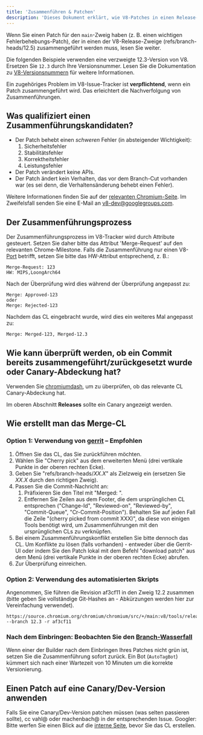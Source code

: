 ```yaml
---
title: 'Zusammenführen & Patchen'
description: 'Dieses Dokument erklärt, wie V8-Patches in einen Release-Zweig zusammengeführt werden.'
---
```

Wenn Sie einen Patch für den `main`-Zweig haben (z. B. einen wichtigen Fehlerbehebungs-Patch), der in einen der V8-Release-Zweige (refs/branch-heads/12.5) zusammengeführt werden muss, lesen Sie weiter.

Die folgenden Beispiele verwenden eine verzweigte 12.3-Version von V8. Ersetzen Sie `12.3` durch Ihre Versionsnummer. Lesen Sie die Dokumentation zu [V8-Versionsnummern](/docs/version-numbers) für weitere Informationen.

Ein zugehöriges Problem im V8-Issue-Tracker ist **verpflichtend**, wenn ein Patch zusammengeführt wird. Das erleichtert die Nachverfolgung von Zusammenführungen.

## Was qualifiziert einen Zusammenführungskandidaten?

- Der Patch behebt einen *schweren* Fehler (in absteigender Wichtigkeit):
    1. Sicherheitsfehler
    1. Stabilitätsfehler
    1. Korrektheitsfehler
    1. Leistungsfehler
- Der Patch verändert keine APIs.
- Der Patch ändert kein Verhalten, das vor dem Branch-Cut vorhanden war (es sei denn, die Verhaltensänderung behebt einen Fehler).

Weitere Informationen finden Sie auf der [relevanten Chromium-Seite](https://chromium.googlesource.com/chromium/src/+/HEAD/docs/process/merge_request.md). Im Zweifelsfall senden Sie eine E-Mail an v8-dev@googlegroups.com.

## Der Zusammenführungsprozess

Der Zusammenführungsprozess im V8-Tracker wird durch Attribute gesteuert. Setzen Sie daher bitte das Attribut 'Merge-Request' auf den relevanten Chrome-Milestone. Falls die Zusammenführung nur einen V8-[Port](https://v8.dev/docs/ports) betrifft, setzen Sie bitte das HW-Attribut entsprechend, z. B.:

```
Merge-Request: 123
HW: MIPS,LoongArch64
```

Nach der Überprüfung wird dies während der Überprüfung angepasst zu:

```
Merge: Approved-123
oder
Merge: Rejected-123
```

Nachdem das CL eingebracht wurde, wird dies ein weiteres Mal angepasst zu:

```
Merge: Merged-123, Merged-12.3
```

## Wie kann überprüft werden, ob ein Commit bereits zusammengeführt/zurückgesetzt wurde oder Canary-Abdeckung hat?

Verwenden Sie [chromiumdash](https://chromiumdash.appspot.com/commit/), um zu überprüfen, ob das relevante CL Canary-Abdeckung hat.

Im oberen Abschnitt **Releases** sollte ein Canary angezeigt werden.

## Wie erstellt man das Merge-CL

### Option 1: Verwendung von [gerrit](https://chromium-review.googlesource.com/) – Empfohlen

1. Öffnen Sie das CL, das Sie zurückführen möchten.
1. Wählen Sie "Cherry pick" aus dem erweiterten Menü (drei vertikale Punkte in der oberen rechten Ecke).
1. Geben Sie "refs/branch-heads/*XX.X*" als Zielzweig ein (ersetzen Sie *XX.X* durch den richtigen Zweig).
1. Passen Sie die Commit-Nachricht an:
   1. Präfixieren Sie den Titel mit "Merged: ".
   1. Entfernen Sie Zeilen aus dem Footer, die dem ursprünglichen CL entsprechen ("Change-Id", "Reviewed-on", "Reviewed-by", "Commit-Queue", "Cr-Commit-Position"). Behalten Sie auf jeden Fall die Zeile "(cherry picked from commit XXX)", da diese von einigen Tools benötigt wird, um Zusammenführungen mit den ursprünglichen CLs zu verknüpfen.
1. Bei einem Zusammenführungskonflikt erstellen Sie bitte dennoch das CL. Um Konflikte zu lösen (falls vorhanden) - entweder über die Gerrit-UI oder indem Sie den Patch lokal mit dem Befehl "download patch" aus dem Menü (drei vertikale Punkte in der oberen rechten Ecke) abrufen.
1. Zur Überprüfung einreichen.

### Option 2: Verwendung des automatisierten Skripts

Angenommen, Sie führen die Revision af3cf11 in den Zweig 12.2 zusammen (bitte geben Sie vollständige Git-Hashes an - Abkürzungen werden hier zur Vereinfachung verwendet).

```
https://source.chromium.org/chromium/chromium/src/+/main:v8/tools/release/merge_to_branch_gerrit.py --branch 12.3 -r af3cf11
```

### Nach dem Einbringen: Beobachten Sie den [Branch-Wasserfall](https://ci.chromium.org/p/v8)

Wenn einer der Builder nach dem Einbringen Ihres Patches nicht grün ist, setzen Sie die Zusammenführung sofort zurück. Ein Bot (`AutoTagBot`) kümmert sich nach einer Wartezeit von 10 Minuten um die korrekte Versionierung.

## Einen Patch auf eine Canary/Dev-Version anwenden

Falls Sie eine Canary/Dev-Version patchen müssen (was selten passieren sollte), cc vahl@ oder machenbach@ in der entsprechenden Issue. Googler: Bitte werfen Sie einen Blick auf die [interne Seite](http://g3doc/company/teams/v8/patching_a_version), bevor Sie das CL erstellen.

